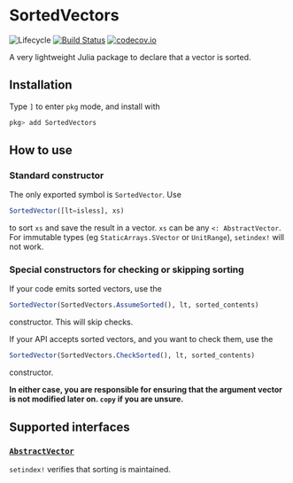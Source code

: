 # SortedVectors

![Lifecycle](https://img.shields.io/badge/lifecycle-experimental-orange.svg)<!--
![Lifecycle](https://img.shields.io/badge/lifecycle-maturing-blue.svg)
![Lifecycle](https://img.shields.io/badge/lifecycle-stable-green.svg)
![Lifecycle](https://img.shields.io/badge/lifecycle-retired-orange.svg)
![Lifecycle](https://img.shields.io/badge/lifecycle-archived-red.svg)
![Lifecycle](https://img.shields.io/badge/lifecycle-dormant-blue.svg) -->
[![Build Status](https://travis-ci.com/tpapp/SortedVectors.jl.svg?branch=master)](https://travis-ci.com/tpapp/SortedVectors.jl)
[![codecov.io](http://codecov.io/github/tpapp/SortedVectors.jl/coverage.svg?branch=master)](http://codecov.io/github/tpapp/SortedVectors.jl?branch=master)

A very lightweight Julia package to declare that a vector is sorted.

## Installation

Type `]` to enter `pkg` mode, and install with

```julia
pkg> add SortedVectors
```

## How to use

### Standard constructor

The only exported symbol is `SortedVector`. Use

```julia
SortedVector([lt=isless], xs)
```

to sort `xs` and save the result in a vector. `xs` can be any `<: AbstractVector`. For immutable types (eg `StaticArrays.SVector` or `UnitRange`), `setindex!` will not work.

### Special constructors for checking or skipping sorting

If your code emits sorted vectors, use the
```julia
SortedVector(SortedVectors.AssumeSorted(), lt, sorted_contents)
```
constructor. This will skip checks.

If your API accepts sorted vectors, and you want to check them, use the
```julia
SortedVector(SortedVectors.CheckSorted(), lt, sorted_contents)
```
constructor.

**In either case, you are responsible for ensuring that the argument vector is not modified later on. `copy` if you are unsure.**

## Supported interfaces

### [`AbstractVector`](https://docs.julialang.org/en/v1/manual/interfaces/#man-interface-array-1)

`setindex!` verifies that sorting is maintained.
